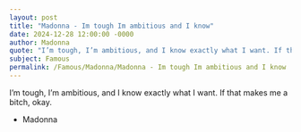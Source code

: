 ```yaml
---
layout: post
title: "Madonna - Im tough Im ambitious and I know"
date: 2024-12-28 12:00:00 -0000
author: Madonna
quote: "I’m tough, I’m ambitious, and I know exactly what I want. If that makes me a bitch, okay."
subject: Famous
permalink: /Famous/Madonna/Madonna - Im tough Im ambitious and I know
---
```


I’m tough, I’m ambitious, and I know exactly what I want. If that makes me a bitch, okay.

- Madonna
